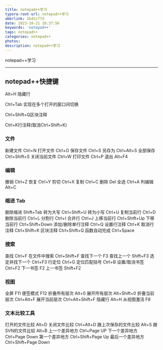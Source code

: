 ```yaml
---
title: notepad++学习
typora-root-url: notepad++学习
abbrlink: 2b41cf7d
date: 2023-10-21 18:37:56
keywords: 'notepad++'
tags: notepad++
categories: notepad++
photos:
description: notepad++学习
---
```


notepad++学习

<!--more-->

------



## notepad++快捷键

Alt+H 隐藏行

Ctrl+Tab 实现在多个打开的窗口间切换

Ctrl+Shift+Q区块注释

Ctrl+K行注释(取消Ctrl+Shift+K)

### 文件

新建文件 Ctrl+N 
打开文件 Ctrl+O 
保存文件 Ctrl+S 
另存为 Ctrl+Alt+S 
全部保存 Ctrl+Shift+S 
关闭当前文件 Ctrl+W 
打印文件 Ctrl+P 
退出 Alt+F4

### 编辑 

撤销 Ctrl+Z 
恢复 Ctrl+Y 
剪切 Ctrl+X 
复制 Ctrl+C 
删除 Del 
全选 Ctrl+A 
列编辑 Alt+C

### 缩进 Tab 

删除缩进 Shift+Tab 
转为大写 Ctrl+Shift+U 
转为小写 Ctrl+U
复制当前行 Ctrl+D 
删除当前行 Ctrl+L 
分割行 Ctrl+I 
合并行 Ctrl+J 
上移当前行 Ctrl+Shift+Up 
下移当前行 Ctrl+Shift+Down
添加/删除单行注释 Ctrl+Q 
设置行注释 Ctrl+K 
取消行注释 Ctrl+Shift+K 
区块注释 Ctrl+Shift+Q
函数自动完成 Ctrl+Space

### 搜索 

查找 Ctrl+F 
在文件中搜索 Ctrl+Shift+F 
查找下一个 F3 
查找上一个 Shift+F3 
选定并找下一个 Ctrl+F3 
行定位 Ctrl+G 
定位匹配括号 Ctrl+B 
设置/取消书签 Ctrl+F2 
下一书签 F2 
上一书签 Shift+F2

### 视图

全屏 F11 
便签模式 F12 
折叠所有层次 Alt+0 
展开所有层次 Alt+Shift+0 
折叠当前层次 Ctrl+Alt+F 
展开当前层次 Ctrl+Alt+Shift+F 
隐藏行 Alt+H 从视图激活 F8

### 文本比较工具 

打开的文件比较 Alt+D 
关闭文件比较 Ctrl+Alt+D 
跟上次保存的文件比较 Alt+S 
跟SVN的文件比较 Alt+B 
上一个差异地方 Ctrl+Page UP 
下一个差异地方 Ctrl+Page Down 
第一个差异地方 Ctrl+Shift+Page Up 
最后一个差异地方 Ctrl+Shift+Page Down